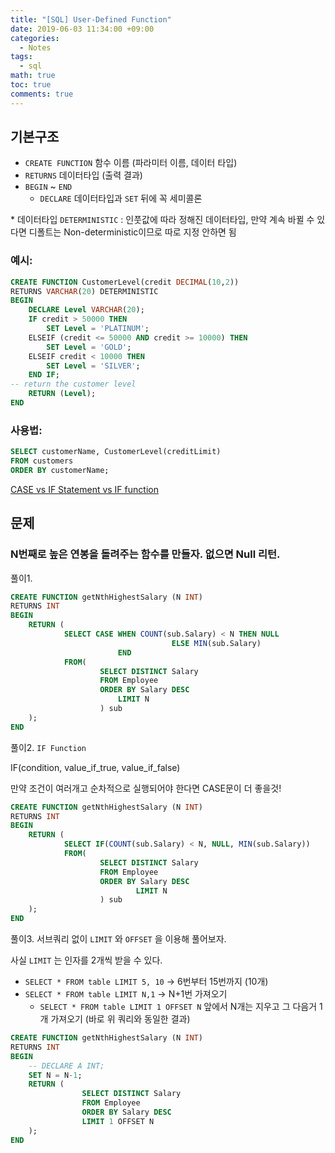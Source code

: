 ```yaml
---
title: "[SQL] User-Defined Function"
date: 2019-06-03 11:34:00 +09:00
categories:
  - Notes
tags:
  - sql
math: true
toc: true
comments: true
---
```


## 기본구조

- `CREATE FUNCTION` 함수 이름 (파라미터 이름, 데이터 타입)
- `RETURNS` 데이터타입 (출력 결과)
- `BEGIN` ~  `END`
   - `DECLARE` 데이터타입과 `SET` 뒤에 꼭 세미콜론

$*$ 데이터타입 `DETERMINISTIC` : 인풋값에 따라 정해진 데이터타입, 만약 계속 바뀔 수 있다면 디폴트는 Non-deterministic이므로 따로 지정 안하면 됨

### 예시:

```sql
CREATE FUNCTION CustomerLevel(credit DECIMAL(10,2)) 
RETURNS VARCHAR(20) DETERMINISTIC
BEGIN
	DECLARE Level VARCHAR(20); 
	IF credit > 50000 THEN
		SET Level = 'PLATINUM';
	ELSEIF (credit <= 50000 AND credit >= 10000) THEN
		SET Level = 'GOLD'; 
	ELSEIF credit < 10000 THEN
		SET Level = 'SILVER'; 
	END IF;
-- return the customer level 
	RETURN (Level);
END
```

### 사용법:

```sql
SELECT customerName, CustomerLevel(creditLimit)
FROM customers
ORDER BY customerName;
```

[CASE vs IF Statement vs IF function](https://stackoverflow.com/questions/30047983/mysql-case-vs-if-statement-vs-if-function)


## 문제
### N번째로 높은 연봉을 돌려주는 함수를 만들자. 없으면 Null 리턴.

풀이1.

```sql
CREATE FUNCTION getNthHighestSalary (N INT)
RETURNS INT
BEGIN
	RETURN (
			SELECT CASE WHEN COUNT(sub.Salary) < N THEN NULL 
									ELSE MIN(sub.Salary) 
						END
			FROM(
					SELECT DISTINCT Salary
					FROM Employee
					ORDER BY Salary DESC
						LIMIT N
					) sub
	);
END
```

풀이2. `IF Function`

IF(condition, value_if_true, value_if_false)

만약 조건이 여러개고 순차적으로 실행되어야 한다면 CASE문이 더 좋을것!

```sql
CREATE FUNCTION getNthHighestSalary (N INT)
RETURNS INT
BEGIN
	RETURN (
			SELECT IF(COUNT(sub.Salary) < N, NULL, MIN(sub.Salary))
			FROM(
					SELECT DISTINCT Salary
					FROM Employee
					ORDER BY Salary DESC
							LIMIT N
					) sub
	);
END
```

풀이3. 서브쿼리 없이 `LIMIT` 와 `OFFSET` 을 이용해 풀어보자.

사실 `LIMIT` 는 인자를 2개씩 받을 수 있다.

- `SELECT * FROM table LIMIT 5, 10` → 6번부터 15번까지 (10개)
- `SELECT * FROM table LIMIT N,1` → N+1번 가져오기
   - `SELECT * FROM table LIMIT 1 OFFSET N` 앞에서 N개는 지우고 그 다음거 1개 가져오기 (바로 위 쿼리와 동일한 결과)

```sql
CREATE FUNCTION getNthHighestSalary (N INT)
RETURNS INT
BEGIN
	-- DECLARE A INT;
	SET N = N-1;
	RETURN (
				SELECT DISTINCT Salary
				FROM Employee
				ORDER BY Salary DESC
				LIMIT 1 OFFSET N 
	);
END
```

